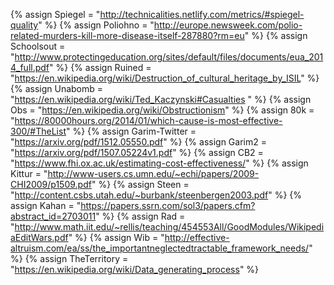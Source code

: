 
{% 	assign Spiegel = 	"http://technicalities.netlify.com/metrics/#spiegel-quality" %}
{% 	assign Poliohno = 	"http://europe.newsweek.com/polio-related-murders-kill-more-disease-itself-287880?rm=eu" %}
{% 	assign Schoolsout = "http://www.protectingeducation.org/sites/default/files/documents/eua_2014_full.pdf" %}
{% 	assign Ruined = 	"https://en.wikipedia.org/wiki/Destruction_of_cultural_heritage_by_ISIL" %}
{% 	assign Unabomb = 	"https://en.wikipedia.org/wiki/Ted_Kaczynski#Casualties " %}
{% 	assign Obs = 		"https://en.wikipedia.org/wiki/Obstructionism" %}
{%	assign 80k =		"https://80000hours.org/2014/01/which-cause-is-most-effective-300/#TheList" 	%}
{%	assign Garim-Twitter =	"https://arxiv.org/pdf/1512.05550.pdf" 	%}
{%	assign Garim2 =		"https://arxiv.org/pdf/1507.05224v1.pdf"	%}
{%	assign CB2 =		"https://www.fhi.ox.ac.uk/estimating-cost-effectiveness/"	%}
{% 	assign Kittur = 	"http://www-users.cs.umn.edu/~echi/papers/2009-CHI2009/p1509.pdf" %}
{% 	assign Steen = 		"http://content.csbs.utah.edu/~burbank/steenbergen2003.pdf" %}
{% 	assign Kahan = 		"https://papers.ssrn.com/sol3/papers.cfm?abstract_id=2703011" %}
{% 	assign Rad = 		"http://www.math.iit.edu/~rellis/teaching/454553All/GoodModules/WikipediaEditWars.pdf" %}
{% 	assign Wib = 		"http://effective-altruism.com/ea/ss/the_importantneglectedtractable_framework_needs/" %}
{% 	assign TheTerritory = "https://en.wikipedia.org/wiki/Data_generating_process" %}